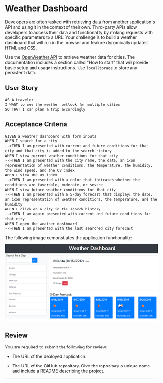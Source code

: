 # Weather Dashboard

Developers are often tasked with retrieving data from another application's API and using it in the context of their own. Third-party APIs allow developers to access their data and functionality by making requests with specific parameters to a URL. Your challenge is to build a weather dashboard that will run in the browser and feature dynamically updated HTML and CSS.

Use the [OpenWeather API](https://openweathermap.org/api) to retrieve weather data for cities. The documentation includes a section called "How to start" that will provide basic setup and usage instructions. Use `localStorage` to store any persistent data.

## User Story

```
AS A traveler
I WANT to see the weather outlook for multiple cities
SO THAT I can plan a trip accordingly
```

## Acceptance Criteria

```
GIVEN a weather dashboard with form inputs
WHEN I search for a city
-->THEN I am presented with current and future conditions for that city and that city is added to the search history
WHEN I view current weather conditions for that city
-->THEN I am presented with the city name, the date, an icon representation of weather conditions, the temperature, the humidity, the wind speed, and the UV index
WHEN I view the UV index
-->THEN I am presented with a color that indicates whether the conditions are favorable, moderate, or severe
WHEN I view future weather conditions for that city
-->THEN I am presented with a 5-day forecast that displays the date, an icon representation of weather conditions, the temperature, and the humidity
WHEN I click on a city in the search history
-->THEN I am again presented with current and future conditions for that city
WHEN I open the weather dashboard
-->THEN I am presented with the last searched city forecast
```

The following image demonstrates the application functionality:

![weather dashboard demo](./Assets/06-server-side-apis-homework-demo.png)

## Review

You are required to submit the following for review:

* The URL of the deployed application.

* The URL of the GitHub repository. Give the repository a unique name and include a README describing the project.

- - -
